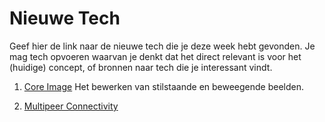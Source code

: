 Nieuwe Tech 
===========

Geef hier de link naar de nieuwe tech die je deze week hebt gevonden.
Je mag tech opvoeren waarvan je denkt dat het direct relevant is voor het (huidige) concept, of bronnen naar 
  tech die je interessant vindt.

1. [Core Image](https://developer.apple.com/documentation/coreimage)
Het bewerken van stilstaande en beweegende beelden. 


2. [Multipeer Connectivity](https://developer.apple.com/documentation/multipeerconnectivity)  
